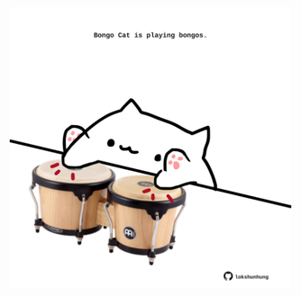 <!-- built at 21/09/2022, 19:04:08 UTC -->
<p align="center">
  <img width="500" height="500" src="./ReadmeImage.svg">
</p>
